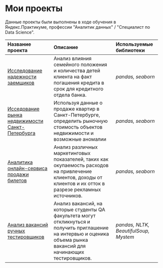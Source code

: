 
# Мои проекты

Данные проекты были выполнены в ходе обучения в Яндекс.Практикуме, профессии "Аналитик данных" / "Специалист по Data Science".

| Название проекта | Описание | Используемые библиотеки | 
| :---------------------- | :---------------------- | :---------------------- |
| [Исследование надежности заемщиков](bank_clients_reliability) | Анализ влияния семейного положения и количества детей клиента на факт погашения кредита в срок для кредитного отдела банка. | *pandas, seaborn* |
| [Исседование рынка недвижимости Санкт-Петербурга](spb_appataments) | Используя данные о продаже квартир в Санкт-Петербурге, определить рыночную стоимость объектов недвижимости и возможные аномалии | *pandas, seaborn* |
| [Аналитика онлайн-сервиса продажи билетов](online_trade_marketing) | Анализ различных маркетинговых показателей, таких как окупаемость расходов на привлечение клиентов, доходы от клиентов и их отток в разрезе рекламных источников. | *pandas, seaborn* |
| [Анализ вакансий ручных тестировщиков](job_qa) | Анализ вакансий, на которые студенты QA факультета могут откликнуться и получить приглашение на интервью и оценика объема рынка вакансий для начинающих тестировщиков.| *pandas, NLTK, BeautifulSoup, Mystem* |
